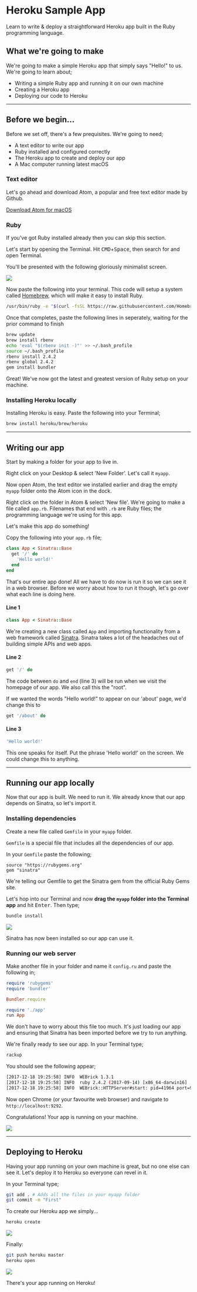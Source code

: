 # Heroku Sample App

Learn to write & deploy a straightforward Heroku app built in the Ruby programming language.

## What we're going to make

We're going to make a simple Heroku app that simply says "Hello!" to us. We're going to learn about;

* Writing a simple Ruby app and running it on our own machine
* Creating a Heroku app
* Deploying our code to Heroku

---

## Before we begin...

Before we set off, there's a few prequisites. We're going to need;

* A text editor to write our app
* Ruby installed and configured correctly
* The Heroku app to create and deploy our app
* A Mac computer running latest macOS

### Text editor

Let's go ahead and download Atom, a popular 
and free text editor made by Github.

[Download Atom for macOS](https://atom.io/download/mac)

### Ruby

If you've got Ruby installed already then you can skip this section.

Let's start by opening the Terminal. Hit <kbd>CMD</kbd>+<kbd>Space</kbd>, then search for and open Terminal.

You'll be presented with the following gloriously minimalist screen.

![](docs/1.png)

Now paste the following into your terminal. This code will setup a system called [Homebrew](https://brew.sh/), which will make it easy to install Ruby.

```bash
/usr/bin/ruby -e "$(curl -fsSL https://raw.githubusercontent.com/Homebrew/install/master/install)"
```

Once that completes, paste the following lines in seperately, waiting for the prior command to finish

```bash
brew update
brew install rbenv
echo 'eval "$(rbenv init -)"' >> ~/.bash_profile
source ~/.bash_profile
rbenv install 2.4.2
rbenv global 2.4.2
gem install bundler
```

Great! We've now got the latest and greatest version of Ruby setup on your machine.

### Installing Heroku locally

Installing Heroku is easy. Paste the following into your Terminal;

```bash
brew install heroku/brew/heroku
```

---

## Writing our app

Start by making a folder for your app to live in.

Right click on your Desktop & select 'New Folder'. Let's call it `myapp`.

Now open Atom, the text editor we installed earlier and drag the empty `myapp` folder onto the Atom icon in the dock.

Right click on the folder in Atom & select 'New file'. We're going to make a file called `app.rb`. Filenames that end  with `.rb` are Ruby files; the programming language we're using for this app.

Let's make this app do something!

Copy the following into your `app.rb` file;

```ruby
class App < Sinatra::Base
  get '/' do
    'Hello world!'
  end
end
```

That's our entire app done! All we have to do now is run it so we can see it in a web browser. Before we worry about how to run it though, let's go over what each line is doing here.

#### Line 1

```ruby
class App < Sinatra::Base
```

We're creating a new class called `App` and importing functionality from a web framework called [Sinatra](sinatrarb.com). Sinatra takes a lot of the headaches out of building simple APIs and web apps.

#### Line 2

```ruby
get '/' do
```

The code between `do` and `end` (line 3) will be run when we visit the homepage of our app. We also call this the "root".

If we wanted the words "Hello world!" to appear on our 
'about' page, we'd change this to

```ruby
get '/about' do
```

#### Line 3

```ruby
'Hello world!'
```

This one speaks for itself. Put the phrase 'Hello world!' on the screen. We could change this to anything.

---

## Running our app locally

Now that our app is built. We need to run it. We already 
know that our app depends on Sinatra, so let's import it.

### Installing dependencies

Create a new file called `Gemfile` in your `myapp` folder.

`Gemfile` is a special file that includes all the dependencies of our app.

In your `Gemfile` paste the following;

```
source "https://rubygems.org"
gem "sinatra"
```

We're telling our Gemfile to get the Sinatra gem from the official Ruby Gems site.

Let's hop into our Terminal and now **drag the `myapp` folder into the Terminal app** and hit <kbd>Enter</kbd>. Then type;

```bash
bundle install
```

![](docs/4.png)

Sinatra has now been installed so our app can use it.

### Running our web server

Make another file in your folder and name it `config.ru` and paste the following in;

```ruby
require 'rubygems'
require 'bundler'

Bundler.require

require './app'
run App 
```

We don't have to worry about this file too much. It's just loading our app and ensuring that Sinatra has been imported before we try to run anything.

We're finally ready to see our app. In your Terminal type;

```bash
rackup
```

You should see the following appear;

```bash
[2017-12-18 19:25:58] INFO  WEBrick 1.3.1
[2017-12-18 19:25:58] INFO  ruby 2.4.2 (2017-09-14) [x86_64-darwin16]
[2017-12-18 19:25:58] INFO  WEBrick::HTTPServer#start: pid=41964 port=9292
```

Now open Chrome (or your favourite web browser) and navigate to `http://localhost:9292`.

Congratulations! Your app is running on your machine.

![](docs/6.png)

---

## Deploying to Heroku

Having your app running on your own machine is great, but no one else can see it. Let's deploy it to Heroku so everyone can revel in it.

In your Terminal type;

```bash
git add . # Adds all the files in your myapp folder
git commit -m "First"
```

To create our Heroku app we simply...

```bash
heroku create
```

![](docs/7.png)

Finally:

```bash
git push heroku master
heroku open
```

![](docs/8.png)

There's your app running on Heroku!
